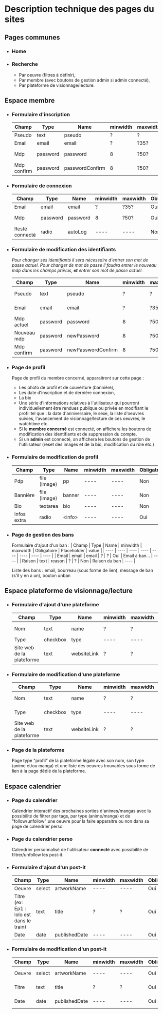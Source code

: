 # Description technique des pages du sites

## **Pages communes**

- ### Home

- ### Recherche

  - Par oeuvre (filtres à définir),
  - Par membre (avec boutons de gestion admin si admin connecté),
  - Par plateforme de visionnage/lecture.

## **Espace membre**

- ### Formulaire d'inscription

  | Champ | Type | Name | minwidth | maxwidth | Obligatoire | Placeholder | value |
  | ---- | ---- | ---- | ---- | ---- | ---- | ---- | ---- |
  | Pseudo | text | pseudo | ? | ? | Oui | Pseudo... | ---- |
  | Email | email | email | ? | ?35? | Oui | Email... | ---- |
  | Mdp | password | password | 8 | ?50? | Oui | Mot de passe... | ---- |
  | Mdp confirm | password | passwordConfirm | 8 | ?50? | Oui | Confirmation... | ---- |

- ### Formulaire de connexion

  | Champ | Type | Name | minwidth | maxwidth | Obligatoire | Placeholder | value |
  | ---- | ---- | ---- | ---- | ---- | ---- | ---- | ---- |
  | Email | email | email | ? | ?35? | Oui | Email... | ---- |
  | Mdp | password | password | 8 | ?50? | Oui | Mot de passe... | ---- |
  | Resté connecté | radio | autoLog | ---- | ---- | Non | ---- | ---- |

- ### Formulaire de modification des identifiants

  *Pour changer ses identifiants il sera nécessaire d'entrer son mot de passe actuel.*
  *Pour changer de mot de passe il faudra entrer le nouveau mdp dans les champs prévus, **et** entrer son mot de passe actuel.*

  | Champ | Type | Name | minwidth | maxwidth | Obligatoire | Placeholder | value |
  | ---- | ---- | ---- | ---- | ---- | ---- | ---- | ---- |
  | Pseudo | text | pseudo | ? | ? | Oui | Pseudo... | Pseudo actuel |
  | Email | email | email | ? | ?35? | Oui | Email... | Email actuelle |
  | Mdp actuel | password | password | 8 | ?50? | Oui | Mot de passe... | ---- |
  | Nouveau mdp | password | newPassword | 8 | ?50? | Non | Nouveau mot de passe... | ---- |
  | Mdp confirm | password | newPasswordConfirm | 8 | ?50? | Non | Confirmation... | ---- |

- ### Page de profil

  Page de profil du membre concerné, apparaitront sur cette page :
  - Les photo de profil et de couverture (bannière),
  - Les date d'inscription et de dernière connexion,
  - La bio
  - Une série d'informations relatives à l'utilisateur qui pourront individuellement être rendues publique ou privée en modifiant le profil tel que : la date d'anniversaire, le sexe, la liste d'oeuvres suivies, l'avancement de visionnage/lecture de ces oeuvres, le watchtime etc.
  - Si le **membre concerné** est connecté, on affichera les boutons de modification des identifiants et de suppression du compte.
  - Si un **admin** est connecté, on affichera les boutons de gestion de l'utilisateur (reset des images et de la bio, modification du rôle etc.)

- ### Formulaire de modification de profil

  | Champ | Type | Name | minwidth | maxwidth | Obligatoire | Placeholder | value | Checked |
  | ---- | ---- | ---- | ---- | ---- | ---- | ---- | ---- | ---- |
  | Pdp | file (image) | pp | ---- | ---- | Non | ---- | ---- | ---- |
  | Bannière | file (image) | banner | ---- | ---- | Non | ---- | ---- | ---- |
  | Bio | textarea | bio | ---- | ---- | Non | ---- | ---- | ---- |
  | Infos extra | radio | \<info\> | ---- | ---- | Oui | ---- | show/hide | Valeur actuelle |

- ### Page de gestion des bans

  Formulaire d'ajout d'un ban :
  | Champ | Type | Name | minwidth | maxwidth | Obligatoire | Placeholder | value |
  | ---- | ---- | ---- | ---- | ---- | ---- | ---- | ---- |
  | Email | email | email | ? | ? | Oui | Email à ban... | ---- |
  | Raison | text | reason | ? | ? | Non | Raison du ban | ---- |

  Liste des bans : email, bourreau (sous forme de lien), message de ban (s'il y en a un), bouton unban

## **Espace plateforme de visionnage/lecture**

- ### Formulaire d'ajout d'une plateforme

  | Champ | Type | Name | minwidth | maxwidth | Obligatoire | Placeholder | value |
  | ---- | ---- | ---- | ---- | ---- | ---- | ---- | ---- |
  | Nom | text | name | ? | ? | Oui | Nom de la plateforme... | ---- |
  | Type | checkbox | type | ---- | ---- | Oui | ---- | ---- |
  | Site web de la plateforme | text | websiteLink | ? | ? | Non | Lien vers la plateforme | ---- |

- ### Formulaire de modification d'une plateforme

  | Champ | Type | Name | minwidth | maxwidth | Obligatoire | Placeholder | value |
  | ---- | ---- | ---- | ---- | ---- | ---- | ---- | ---- |
  | Nom | text | name | ? | ? | Oui | Nom de la plateforme... | Nom actuel |
  | Type | checkbox | type | ---- | ---- | Oui | ---- | Type actuel |
  | Site web de la plateforme | text | websiteLink | ? | ? | Non | Lien vers la plateforme | Lien actuel |

- ### Page de la plateforme

  Page type "profil" de la plateforme légale avec son nom, son type (anime et/ou manga) et une liste des oeuvres trouvables sous forme de lien à la page dédié de la plateforme.

## **Espace calendrier**

- ### Page du calendrier

  Calendrier interactif des prochaines sorties d'animes/mangas avec la possibilité de filtrer par tags, par type (anime/manga) et de "follow/unfollow" une oeuvre pour la faire apparaitre ou non dans sa page de calendrier perso

- ### Page du calendrier perso

  Calendrier personnalisé de l'utilisateur **connecté** avec possibilité de filtrer/unfollow les post-it.

- ### Formulaire d'ajout d'un post-it

  | Champ | Type | Name | minwidth | maxwidth | Obligatoire | Placeholder | value |
  | ---- | ---- | ---- | ---- | ---- | ---- | ---- | ---- |
  | Oeuvre | select | artworkName | ---- | ---- | Oui | ---- | ---- |
  | Titre (ex: Ep1 : lolo est dans le train) | text | title | ? | ? | Oui | Intitulé... | ---- |
  | Date | date | publishedDate | ---- | ---- | Oui | ---- | ---- |

- ### Formulaire de modification d'un post-it

  | Champ | Type | Name | minwidth | maxwidth | Obligatoire | Placeholder | value |
  | ---- | ---- | ---- | ---- | ---- | ---- | ---- | ---- |
  | Oeuvre | select | artworkName | ---- | ---- | Oui | ---- | Oeuvre actuelle |
  | Titre | text | title | ? | ? | Oui | Intitulé... | Titre actuel |
  | Date | date | publishedDate | ---- | ---- | Oui | ---- | Date actuelle |
